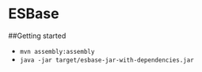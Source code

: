 # ESBase

##Getting started

- `mvn assembly:assembly`
- `java -jar target/esbase-jar-with-dependencies.jar`
